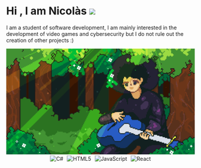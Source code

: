 <h1><b>Hi , I am Nicolàs </b><img src="https://media.giphy.com/media/hvRJCLFzcasrR4ia7z/giphy.gif" width="35"></h1>
<!--  -->
<p>I am a student of software development, I am mainly interested in the development of video games and cybersecurity but I do not rule out the creation of other projects :)</p>
<img style = "margin-right = 30px" src ="Banner1920x1080.gif">


<div style="display: flex; flex-direction: row; gap: 10px; align-items: center; justify-content: center;">
    <img src="https://img.shields.io/badge/c%23-%23239120.svg?style=for-the-badge&logo=csharp&logoColor=white" alt="C#">
    <img src="https://img.shields.io/badge/html5-%23E34F26.svg?style=for-the-badge&logo=html5&logoColor=white" alt="HTML5">
    <img src="https://img.shields.io/badge/javascript-%23323330.svg?style=for-the-badge&logo=javascript&logoColor=%23F7DF1E" alt="JavaScript">
    <img src="https://img.shields.io/badge/react-%2320232a.svg?style=for-the-badge&logo=react&logoColor=%2361DAFB" alt="React">
</div>



